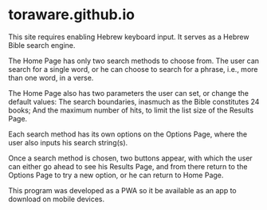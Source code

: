 # toraware.github.io

This site requires enabling Hebrew keyboard input. It serves as a Hebrew Bible search engine. 

The Home Page has only two search methods to choose from. The user can search for a single word,
or he can choose to search for a phrase, i.e., more than one word, in a verse.

The Home Page also has two parameters the user can set, or change the default values: 
The search boundaries, inasmuch as the Bible constitutes 24 books; 
And the maximum number of hits, to limit the list size of the Results Page.

Each search method has its own options on the Options Page, where the user also inputs his search string(s).

Once a search method is chosen, two buttons appear, with which the user can either go ahead 
to see his Results Page, and from there return to the Options Page to try a new option, 
or he can return to Home Page.

This program was developed as a PWA so it be available as an app to download on mobile devices.